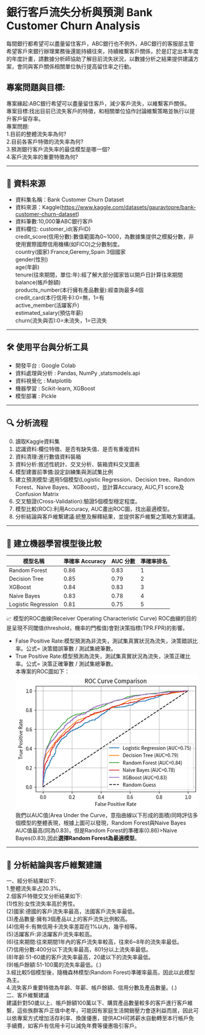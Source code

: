 # 銀行客戶流失分析與預測 Bank Customer Churn Analysis

每間銀行都希望可以盡量留住客戶，ABC銀行也不例外，ABC銀行的客服部主管希望客戶來銀行辦理業務後還能持續往來，持續維繫客戶關係，於是訂定出本年度的年度計畫，請數據分析師協助了解目前流失狀況，以數據分析之結果提供建議方案，會同與客戶關係相關單位執行提高留住率之行動。

## 專案問題與目標:

專案緣起:ABC銀行希望可以盡量留住客戶，減少客戶流失，以維繫客戶關係。<br>
專案目標:找出目前已流失客戶的特徵，和相關單位協作討論維繫策略並執行以提升客戶留存率。<br>
專案問題:<br>
  1.目前的整體流失率為何?<br>
  2.目前各客戶特徵的流失率為何?<br>
  3.預測銀行客戶流失率的最佳模型是哪一個?<br>
  4.客戶流失率的重要特徵為何?<br>

---

## 📂 資料來源

- 資料集名稱：Bank Customer Churn Dataset
- 資料來源：Kaggle(https://www.kaggle.com/datasets/gauravtopre/bank-customer-churn-dataset)
- 資料筆數:10,000筆ABC銀行客戶
- 資料欄位:
  customer_id(客戶ID)<br>
  credit_score(信用分數):數值範圍為0~1000，為數據集提供之模擬分數，非使用實際國際信用機構(如FICO)之分數制度。<br>
  country(國家):France,Geremy,Spain 3個國家<br>
  gender(性別)<br>
  age(年齡)<br>
  tenure(往來期間，單位:年):經了解大部分國家皆以開戶日計算往來期間<br>
  balance(帳戶餘額)<br>
  products_number(本行擁有產品數量):經查詢最多4個<br>
  credit_card(本行信用卡):0=無，1=有<br>
  active_member(活躍客戶)<br>
  estimated_salary(預估年薪)<br>
  churn(流失與否):0=未流失，1=已流失<br>
---

## 🛠️ 使用平台與分析工具

- 開發平台 : Google Colab
- 資料處理與分析 : Pandas, NumPy ,statsmodels.api
- 資料視覺化 : Matplotlib
- 機器學習 : Scikit-learn, XGBoost
- 模型部署 : Pickle

---

## 🔍 分析流程

0. 讀取Kaggle資料集
1. 認識資料:欄位特徵、是否有缺失值、是否有重複資料
2. 資料清理:進行數值資料裝箱
3. 資料分析:敘述性統計、交叉分析、裝箱資料交叉圖表
4. 模型建置前準備:設定訓練集與測試集比例
5. 建立預測模型:選用5個模型(Logistic Regression、Decision tree、Random Forest、Naive Bayes、XGBoost)，並計算Accuracy, AUC,F1 score及Confusion Matrix
6. 交叉驗證(Cross-Validation):驗證5個模型穩定程度。
7. 模型比較(ROC):利用Accuracy, AUC畫出ROC圖，找出最適模型。
8. 分析結論與客戶維繫建議:統整及解釋結果，並提供客戶維繫之策略方案建議。

---

## 🤖 建立機器學習模型後比較

| 模型名稱           | 準確率 Accuracy | AUC 分數 | 準確率排名        |
|--------------------|----------------|----------|---------------------|
| Random Forest       | 0.86          | 0.83     |   1             |
| Decision Tree       | 0.85          | 0.79     |    2            |
| XGBoost             | 0.84          | 0.83     |     3           |
| Naive Bayes         | 0.83          | 0.78     |    4            |
| Logistic Regression | 0.81          | 0.75     |     5           |


📈 模型的ROC曲線(Receiver Operating Characteristic Curve)
ROC曲線的目的是呈現不同閾值(threshold，機率的門檻值)會對決策指標(TPR.FPR)的影響。
 - False Positive Rate:模型預測為非流失，測試集真實狀況為流失，決策錯誤比率。公式= 決策錯誤筆數 / 測試集總筆數。
 - True Positive Rate:模型預測為流失，測試集真實狀況為流失，決策正確比率。公式= 決策正確筆數 / 測試集總筆數。<br>
本專案的ROC圖如下：  
![ROC Curve Comparison](ROC_compare.png)<br>
我們以AUC值(Area Under the Curve，意指曲線以下形成的面積)同時評估多個模型的整體表現，根據上圖可以發現，Random Forest與Naive Bayes AUC值最高(同為0.83)，但是Random Forest的準確率(0.86)>Naive Bayes(0.83),因此**選擇Random Forest為最適模型**。

---

## 📌 分析結論與客戶維繫建議

一、經分析結果如下:<br>
1.整體流失率占20.3%。<br>
2.個客戶特徵交叉分析結果如下:<br>
(1)性別:女性流失率高於男性。<br>
(2)國家:德國的客戶流失率最高，法國客戶流失率最低。<br>
(3)產品數量:擁有3個產品以上的客戶流失比例較高。<br>
(4)信用卡:有無信用卡流失率差距在1%以內，幾乎相等。<br>
(5)活躍客戶:非活躍客戶流失率較高。<br>
(6)往來期間:往來期間1年內的客戶流失率較高，往來6~8年的流失率最低。<br>
(7)信用分數:400分以下流失率最高，801分以上流失率最低。<br>
(8)年齡:51-60歲的客戶流失率最高，20歲以下的流失率最低。<br>
(9)帳戶餘額:51-100萬的流失率最低。(.)<br>
3.經比較5個模型後，隨機森林模型(Random Forest)準確率最高，因此以此模型為主。<br>
4.流失客戶重要特徵為年齡、年薪、帳戶餘額、信用分數及產品數量。(.)<br>
二、客戶維繫建議<br>
建議針對50歲以上、帳戶餘額100萬以下、購買產品數量較多的客戶進行客戶維繫，這些族群客戶正值中老年，可能因有家庭生活開銷壓力會逐利益而居，因此可以依專案方式增加活存利率、換匯優惠，提供ACH可將薪水自動轉至本行帳戶免手續費，如客戶有信用卡可以減免年費等優惠吸引客戶。
